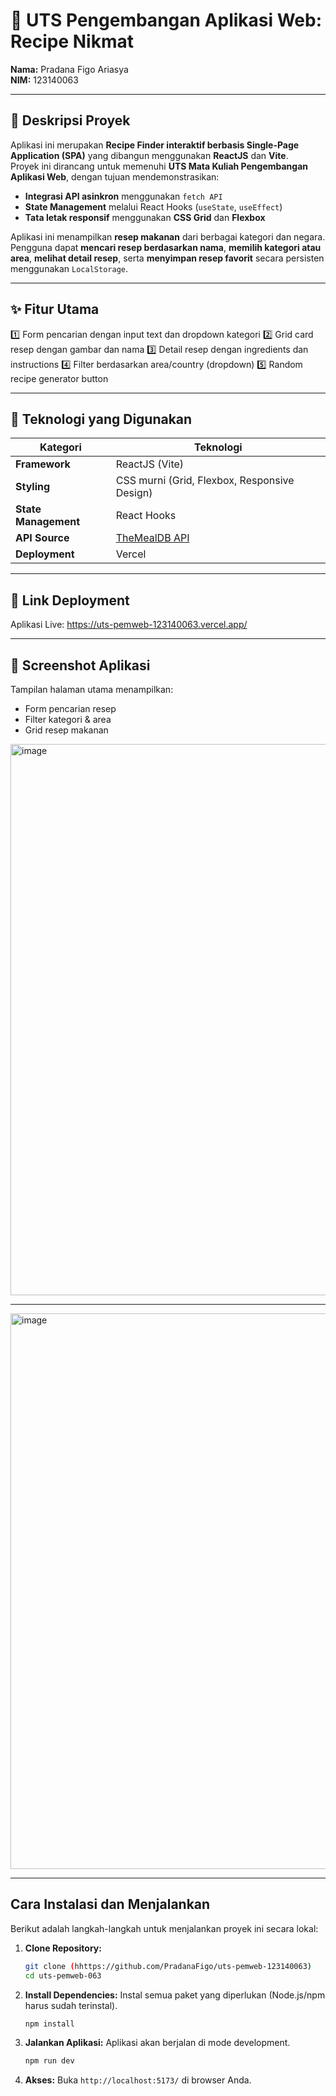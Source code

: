 # 🍳 UTS Pengembangan Aplikasi Web: Recipe Nikmat

**Nama:** Pradana Figo Ariasya  
**NIM:** 123140063  

---

## 📖 Deskripsi Proyek
Aplikasi ini merupakan **Recipe Finder interaktif berbasis Single-Page Application (SPA)** yang dibangun menggunakan **ReactJS** dan **Vite**.  
Proyek ini dirancang untuk memenuhi **UTS Mata Kuliah Pengembangan Aplikasi Web**, dengan tujuan mendemonstrasikan:

- **Integrasi API asinkron** menggunakan `fetch API`
- **State Management** melalui React Hooks (`useState`, `useEffect`)
- **Tata letak responsif** menggunakan **CSS Grid** dan **Flexbox**

Aplikasi ini menampilkan **resep makanan** dari berbagai kategori dan negara.  
Pengguna dapat **mencari resep berdasarkan nama**, **memilih kategori atau area**, **melihat detail resep**, serta **menyimpan resep favorit** secara persisten menggunakan `LocalStorage`.

---

## ✨ Fitur Utama

1️⃣ Form pencarian dengan input text dan dropdown kategori
2️⃣ Grid card resep dengan gambar dan nama
3️⃣ Detail resep dengan ingredients dan instructions
4️⃣ Filter berdasarkan area/country (dropdown)
5️⃣ Random recipe generator button

---

## 🧰 Teknologi yang Digunakan

| Kategori | Teknologi |
|-----------|------------|
| **Framework** | ReactJS (Vite) |
| **Styling** | CSS murni (Grid, Flexbox, Responsive Design) |
| **State Management** | React Hooks |
| **API Source** | [TheMealDB API](https://www.themealdb.com/api.php) |
| **Deployment** | Vercel |

---

## 🔗 Link Deployment
Aplikasi Live: https://uts-pemweb-123140063.vercel.app/

---

## 📸 Screenshot Aplikasi
Tampilan halaman utama menampilkan:
- Form pencarian resep  
- Filter kategori & area  
- Grid resep makanan   

<img width="1865" height="882" alt="image" src="https://github.com/user-attachments/assets/4c20eef6-b9cc-4b78-8d21-a3b06cdbac51" />

---

<img width="1853" height="889" alt="image" src="https://github.com/user-attachments/assets/29e5cd19-8268-40a9-98f7-0a3518a3e911" />

---

## Cara Instalasi dan Menjalankan

Berikut adalah langkah-langkah untuk menjalankan proyek ini secara lokal:

1.  **Clone Repository:**
    ```bash
    git clone (hhttps://github.com/PradanaFigo/uts-pemweb-123140063)
    cd uts-pemweb-063   

2.  **Install Dependencies:**
    Instal semua paket yang diperlukan (Node.js/npm harus sudah terinstal).
    ```bash
    npm install
    ```

3.  **Jalankan Aplikasi:**
    Aplikasi akan berjalan di mode development.
    ```bash
    npm run dev
    ```
4.  **Akses:** Buka `http://localhost:5173/` di browser Anda.
